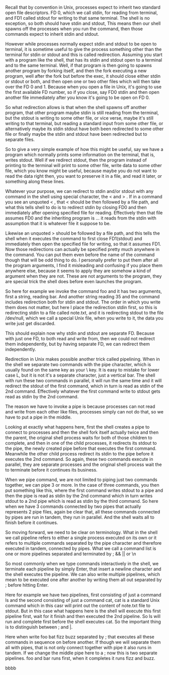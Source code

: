 Recall that by convention in Unix, processes expect to inherit two standard
open
file descriptors. FD 0, which we call stdin, for reading from terminal, and
FD1 called stdout for writing to that same terminal. The shell is no exception, so
both should have stdin and stdout, This means then our shell spawns off the processes
when you run the command, then those commands expect to inherit stdin and stdout.

However while processes normally expect stdin and stdout to be open to terminal, it is
sometime useful to give the process something other than the terminal for
stdin or stdout and this is called redirection. Assuming you start with a
program like the shell, that has its stdin and stdout open to a terminal
and to the same terminal. Well, if that program is then going to spawns another program by
forking itself, and then the fork executing a new program, well after the fork
but before the exec, it should close either stdin or stdout or both, and
then open one or two other files which will then take over the FD 0 and 1. Because when
you open a file in Unix, it's going to use the first available FD number, so
if you close, say FD0 stdin and then open another file immediately after you
know it's going to be open on FD 0. 

So what redirection allows is that when
the shell spawns off another program, that other program maybe stdin is still
reading from the terminal, but the stdout is writing to some other file, or
vice verse, maybe it's still writing to that terminal, but reading a standard
input from some other file, or alternatively maybe its stdin stdout have both
been redirected to some other file or finally maybe the stdin and stdout have
been redirected but to separate files. 

So to give a very simple example of how
this might be useful, say we have a program which normally prints some
information on the terminal, that is, writes stdout. Well if we redirect 
stdout, then the program instead of printing to the terminal will print to
some other file, write data to some other file, which you know might be
useful, because maybe you do not want to read the data right then, you want to
preserve it in a file, and read it later, or something along these lines.

Whatever your purpose, we can redirect to stdin and/or stdout with any
command in the shell using special character, the < and > . If in a command
you see an unquoted < , that < should be then followed by a file path, and what
this tells shell to do is to redirect stdin by closing FD0 and then
immediately after opening specified file for reading. Effectively then that file
assumes FD0 and the inheriting program is ... it reads from the stdin with
assumption that it is whatever file it suppose to be.

Likewise an unquoted > should be followed by a file path, and this tells the
shell when it executes the command to first close FD1(stdout) and immediately
then open the specified file for writing, so that it assumes FD1. Now those
redirections can actually be specified pretty much anywhere in the command.
You can put them even before the name of the command though that will be odd
thing to do. I personally prefer to put them after all the program arguments, I find
it misleading and confusing if you place them anywhere else, because it seems
to apply they are somehow a kind of argument when they are not. These are not
arguments to the program, they are special trick the shell does before even
launches the program. 

So here for example we invoke the command foo and it has two arguments, first
a string, reading bar. And another string reading 35 and the command includes
redirection both for stdin and stdout. The order in which you write them does not
matter, but here I place the redirection stdin first, so this is redirecting
stdin to a file called note.txt, and it is redirecting stdout to the file
/dev/null, which we call a special Unix file, when you write to it, the data you
write just get discarded.

This should explain now why stdin and stdout are separate FD. Because with
just one FD, to both read and write from, then we could not redirect them
independently, but by having separate FD, we can redirect them independently.

Redirection in Unix makes possible another trick called pipelining. When in the
shell we separate two commands with the pipe character, which is usually found
on the same key as your \ key. It is easy to mistake for lower case L, but it
is not it's a separate character, just a vertical bar. The shell with run
these two commands in parallel, it will run the same time and it will redirect
the stdout of the first command, which in turn is read as stdin of the 2nd
command. Effectively whatever the first command write to stdout gets read as
stdin by the 2nd command.

The reason we have to invoke a pipe is because processes can not read and write from each other 
like files, processes simply can not do that, so we have to put a pipe in the middle.

Looking at exactly what happens here, first the shell creates a pipe to
connect to processes and then the shell fork itself actually twice and then
the parent, the original shell process waits for both of those children to
complete, and then in one of the child processes, it redirects its stdout to the
pipe, the newly created pipe before that executes the first command. Meanwhile
the other child process redirect its stdin to the pipe before it executes the
2nd command. So again, these two commands execute in parallel, they are
separate processes and the original shell process wait the to terminate before
it continues its business.

When we  pipe command, we are not limited to piping just two commands
together, we can pipe 3 or more. In the case of three commands, you then put
something like this, where the first command writes stdout to a pipe and then
the pipe is read as stdin by the 2nd command which in turn writes stdout to a
2nd pipe which is read as stdin by the third command. So here when we have 3 commands connected by two pipes that actually
represents 2 pipe files, again be clear that, all these commands connected by
pipes are run in tandem,  they run in parallel. And the shell waits all to
finish before it continues. 

So moving forward, we need to be clear on terminology. What in the shell we
call pipeline refers to either a single process executed on its own or it
refers to multiple commands separated by the pipe character and therefore
executed in tandem, connected by pipes. What we call a command list is one or
more pipelines separated and terminated by ; && || or \n

So most commonly when we type commands interactively in the shell, we
terminate each pipeline by simply Enter, that insert a newline character and
the shell executes the pipeline. We can also write multiple pipelines, which
mean to be executed one after another by writing them all out separated by ;
before hitting Enter.

Here for example we have two pipelines, first consisting of just a command ls
and the second consisting of just a command cat, cat is a standard Unix
command which in this casr will print out the content of note.txt file to
stdout. But in this case what happens here is the shell will execute this
first pipeline first, wait for it finish and then executed the 2nd pipeline.
So ls will run and complete first before the shell executes cat. So the
important thing is to distinguish between ; and |. 

Here when write foo bat fizz buzz separated by ; that executes all these
commands in sequence on before another. If though we will separate them all
with pipes, that is not only connect together with pipe it also runs in
tandem. If we change the middle pipe here to a ; now this is two separate
pipelines. foo and bar runs first, when it completes it runs fizz and buzz.

bbbb
